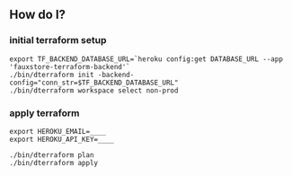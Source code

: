 
## How do I?

### initial terraform setup

```
export TF_BACKEND_DATABASE_URL=`heroku config:get DATABASE_URL --app 'fauxstore-terraform-backend'`
./bin/dterraform init -backend-config="conn_str=$TF_BACKEND_DATABASE_URL"
./bin/dterraform workspace select non-prod
```


### apply terraform
```
export HEROKU_EMAIL=____
export HEROKU_API_KEY=____

./bin/dterraform plan
./bin/dterraform apply
```
